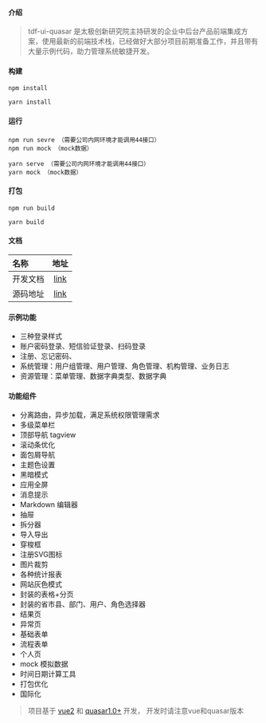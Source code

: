 #### 介绍
> tdf-ui-quasar 是太极创新研究院主持研发的企业中后台产品前端集成方案，使用最新的前端技术栈，已经做好大部分项目前期准备工作，并且带有大量示例代码，助力管理系统敏捷开发。

#### 构建
```
npm install

yarn install
```

#### 运行
```
npm run sevre （需要公司内网环境才能调用44接口）
npm run mock （mock数据）

yarn serve （需要公司内网环境才能调用44接口）
yarn mock （mock数据）
```

#### 打包
```
npm run build

yarn build
```

#### 文档
|名称|地址|
|:---|:---:|
|开发文档|[link](https://tech.taiji.com.cn/tdfdoc/)|
|源码地址|[link](https://git.taiji.com.cn/IRI/tdf-base-platform/src/branch/master/tdf-ui-quasar)|

#### 示例功能
* 三种登录样式
* 账户密码登录、短信验证登录、扫码登录
* 注册、忘记密码、
* 系统管理：用户组管理、用户管理、角色管理、机构管理、业务日志
* 资源管理：菜单管理、数据字典类型、数据字典

#### 功能组件
* 分离路由，异步加载，满足系统权限管理需求
* 多级菜单栏
* 顶部导航 tagview
* 滚动条优化
* 面包屑导航
* 主题色设置
* 黑暗模式
* 应用全屏
* 消息提示
* Markdown 编辑器
* 抽屉
* 拆分器
* 导入导出
* 穿梭框
* 注册SVG图标
* 图片裁剪
* 各种统计报表
* 网站灰色模式
* 封装的表格+分页
* 封装的省市县、部门、用户、角色选择器
* 结果页
* 异常页
* 基础表单
* 流程表单
* 个人页
* mock 模拟数据
* 时间日期计算工具
* 打包优化
* 国际化

> 项目基于 [vue2](https://cn.vuejs.org/) 和 [quasar1.0+](http://www.quasarchs.com/introduction-to-quasar/) 开发，
> 开发时请注意vue和quasar版本
